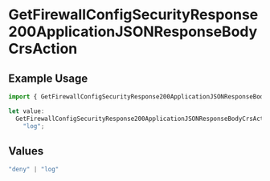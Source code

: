 # GetFirewallConfigSecurityResponse200ApplicationJSONResponseBodyCrsAction

## Example Usage

```typescript
import { GetFirewallConfigSecurityResponse200ApplicationJSONResponseBodyCrsAction } from "@vercel/sdk/models/operations/getfirewallconfig.js";

let value:
  GetFirewallConfigSecurityResponse200ApplicationJSONResponseBodyCrsAction =
    "log";
```

## Values

```typescript
"deny" | "log"
```